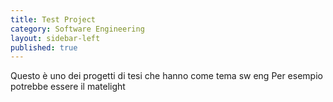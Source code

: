 ```yaml
---
title: Test Project
category: Software Engineering
layout: sidebar-left
published: true
---
```

Questo è uno dei progetti di tesi che hanno come tema sw eng
Per esempio potrebbe essere il matelight
